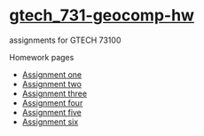 # [gtech_731-geocomp-hw](https://github.com/tangoyankee/gtech_731-geocomp-hw)
assignments for GTECH 73100

Homework pages
- [Assignment one](https://tangoyankee.github.io/gtech_731-geocomp-hw/assignment-one/assignment_one.html)
- [Assignment two](https://tangoyankee.github.io/gtech_731-geocomp-hw/assignment-two/assignment_two.html)
- [Assignment three](https://tangoyankee.github.io/gtech_731-geocomp-hw/assignment-three/assignment_three.html)
- [Assignment four](https://tangoyankee.github.io/gtech_731-geocomp-hw/assignment-four/assignment_four.html)
- [Assignment five](https://tangoyankee.github.io/gtech_731-geocomp-hw/assignment-five/assignment_five.html)
- [Assignment six](https://tangoyankee.github.io/gtech_731-geocomp-hw/assignment-six/assignment_six.html)
